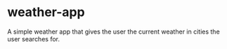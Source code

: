 # weather-app
A simple weather app that gives the user the current weather in cities the user searches for.
